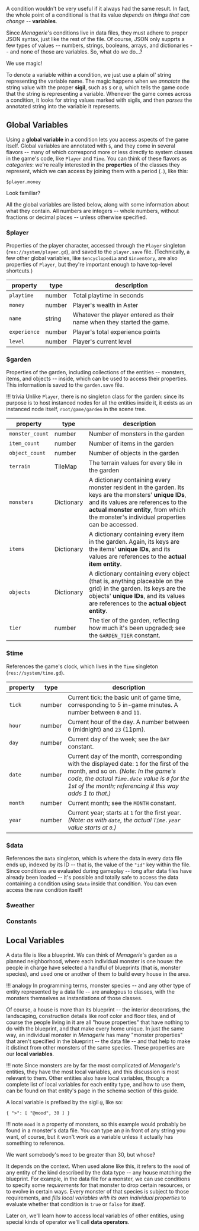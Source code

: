 A condition wouldn't be very useful if it always had the same result. In fact, the whole point of a conditional is that its value *depends* on *things that can change* -- **variables**.

Since *Menagerie*'s conditions live in data files, they must adhere to proper JSON syntax, just like the rest of the file. Of course, JSON only supprts a few types of values -- numbers, strings, booleans, arrays, and dictionaries -- and none of those are variables. So, what do we do...?

We use magic!

To denote a variable within a condition, we just use a plain ol' string representing the variable name. The magic happens when we *annotate* the string value with the proper **sigil**, such as `$` or `@`, which tells the game code that the string is representing a variable. Whenever the game comes across a condition, it looks for string values marked with sigils, and then *parses* the annotated string into the variable it represents.


## Global Variables

Using a **global variable** in a condition lets you access aspects of the game itself. Global variables are annotated with `$`, and they come in several flavors -- many of which correspond more or less directly to system classes in the game's code, like `Player` and `Time`. You can think of these flavors as *categories*: we're really interested in the **properties** of the classes they represent, which we can access by joining them with a period (`.`), like this:

```
$player.money
```

Look familiar?

All the global variables are listed below, along with some information about what they contain. All numbers are integers -- whole numbers, without fractions or decimal places -- unless otherwise specified.

### $player

Properties of the player character, accessed through the `Player` singleton (`res://system/player.gd`), and saved to the `player.save` file. (Technically, a few other global variables, like `$encyclopedia` and `$inventory`, are also properties of `Player`, but they're important enough to have top-level shortcuts.)

| property | type | description |
| --- | --- | --- |
| `playtime` | number | Total playtime in seconds |
| `money` | number | Player's wealth in Aster |
| `name` | string | Whatever the player entered as their name when they started the game. |
| `experience` | number | Player's total experience points |
| `level` | number | Player's current level |


### $garden

Properties of the garden, including collections of the entities -- monsters, items, and objects -- inside, which can be used to access their properties. This information is saved to the `garden.save` file. 

!!! trivia
    Unlike `Player`, there is no singleton class for the garden: since its purpose is to host instanced nodes for all the entities inside it, it exists as an instanced node itself, `root/game/garden` in the scene tree.

| property | type | description |
| --- | --- | --- |
| `monster_count` | number | Number of monsters in the garden |
| `item_count` | number | Number of items in the garden |
| `object_count` | number | Number of objects in the garden |
| `terrain` | TileMap | The terrain values for every tile in the garden  |
| `monsters` | Dictionary | A dictionary containing every monster resident in the garden. Its keys are the monsters' **unique IDs**, and its values are references to the **actual monster entity**, from which the monster's individual properties can be accessed. |
| `items` | Dictionary | A dictionary containing every item in the garden. Again, its keys are the items' **unique IDs**, and its values are references to the **actual item entity**. |
| `objects` | Dictionary | A dictionary containing every object (that is, anything placeable on the grid) in the garden. Its keys are the objects' **unique IDs**, and its values are references to the **actual object entity**. |
| `tier` | number | The tier of the garden, reflecting how much it's been upgraded; see the `GARDEN_TIER` constant. |

### $time

References the game's clock, which lives in the `Time` singleton (`res://system/time.gd`).

| property | type | description |
| --- | --- | --- |
| `tick` | number | Current tick: the basic unit of game time, corresponding to 5 in-game minutes. A number between `0` and `11`. |
| `hour` | number | Current hour of the day. A number between `0` (midnight) and `23` (11pm).
| `day` | number | Current day of the week; see the `DAY` constant. |
| `date` | number | Current day of the month, corresponding with the displayed date: `1` for the first of the month, and so on. *(Note: In the game's code, the actual `Time.date` value is `0` for the 1st of the month; referencing it this way adds 1 to that.)* |
| `month` | number | Current month; see the `MONTH` constant. |
| `year` | number | Current year; starts at `1` for the first year. *(Note: as with `date`, the actual `Time.year` value starts at `0`.)* |


### $data

References the `Data` singleton, which is where the data in every data file ends up, indexed by its ID -- that is, the value of the `"id"` key within the file. Since conditions are evaluated during gameplay -- long after data files have already been loaded -- it's possible and totally safe to access the data containing a condition using `$data` inside that condition. You can even access the raw condition itself!

### $weather


### Constants



## Local Variables

A data file is like a blueprint. We can think of *Menagerie*'s garden as a planned neighborhood, where each individual monster is one house: the people in charge have selected a handful of blueprints (that is, monster species), and used one or another of them to build every house in the area.

!!! analogy
    In programming terms, monster species -- and any other type of entity represented by a data file -- are analogous to classes, with the monsters themselves as instantiations of those classes.

Of course, a house is more than its blueprint -- the interior decorations, the landscaping, construction details like roof color and floor tiles, and of course the people living in it are all "house properties" that have nothing to do with the blueprint, and that make every home unique. In just the same way, an individual monster in *Menagerie* has many "monster properties" that aren't specified in the blueprint -- the data file -- and that help to make it distinct from other monsters of the same species. These properties are our **local variables**.

!!! note
    Since monsters are by far the most complicated of *Menagerie*'s entities, they have the most local variables, and this discussion is most relevant to them. Other entities also have local variables, though; a complete list of local variables for each entity type, and how to use them, can be found on that entity's page in the schema section of this guide.

A local variable is prefixed by the sigil `@`, like so:

```
{ ">": [ "@mood", 30 ] }
```

!!! note
    `mood` is a property of monsters, so this example would probably be found in a monster's data file. You can type an `@` in front of any string you want, of course, but it won't work as a variable unless it actually has something to reference.

We want somebody's `mood` to be greater than 30, but whose?

It depends on the context. When used alone like this, it refers to the `mood` of any entity of the kind described by the data type -- any house matching the blueprint. For example, in the data file for a monster, we can use conditions to specify some *requirements* for that monster to drop certain resources, or to evolve in certain ways. Every monster of that species is subject to those requirements, and *fills local variables with its own individual properties* to evaluate whether that condition is `true` or `false` for *itself*.

Later on, we'll learn how to access local variables of other entities, using special kinds of operator we'll call **data operators**. 
